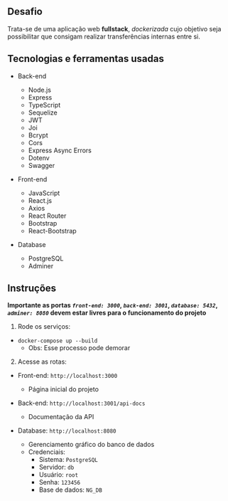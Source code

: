 ##  Desafio

Trata-se de uma aplicação web **fullstack**, *dockerizada* cujo objetivo seja possibilitar que consigam realizar transferências internas entre si.

## Tecnologias e ferramentas usadas

  * Back-end
    - Node.js
    - Express
    - TypeScript
    - Sequelize
    - JWT
    - Joi
    - Bcrypt
    - Cors
    - Express Async Errors
    - Dotenv
    - Swagger

  * Front-end
    - JavaScript
    - React.js
    - Axios
    - React Router
    - Bootstrap
    - React-Bootstrap

  * Database
    - PostgreSQL
    - Adminer

## Instruções

**Importante as portas _`front-end: 3000`_, _`back-end: 3001`_, _`database: 5432`_, _`adminer: 8080`_ devem estar livres para o funcionamento do projeto**

1. Rode os serviços:
  * `docker-compose up --build`
    - Obs: Esse processo pode demorar

2. Acesse as rotas:
  * Front-end: `http://localhost:3000`
    - Página inicial do projeto

  * Back-end: `http://localhost:3001/api-docs`
    - Documentação da API

  * Database: `http://localhost:8080`
    - Gerenciamento gráfico do banco de dados
    - Credenciais:
      - Sistema: `PostgreSQL`
      - Servidor: `db`
      - Usuário: `root`
      - Senha: `123456`
      - Base de dados: `NG_DB`